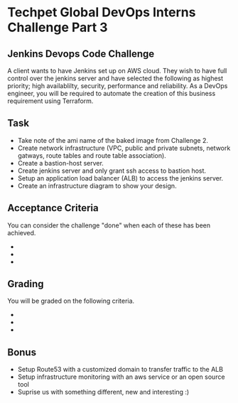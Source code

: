 # Techpet Global DevOps Interns Challenge Part 3

## Jenkins Devops Code Challenge

A client wants to have Jenkins set up on AWS cloud. They wish to have full control over the jenkins server and have selected the following as highest priority; high availablilty, security, performance and reliability. As a DevOps engineer, you will be required to automate the creation of this business requirement using Terraform.

## Task

- Take note of the ami name of the baked image from Challenge 2.
- Create network infrastructure (VPC, public and private subnets, network gatways, route tables and route table association).
- Create a bastion-host server.
- Create jenkins server and only grant ssh access to bastion host.
- Setup an application load balancer (ALB) to access the jenkins server.
- Create an infrastructure diagram to show your design.


## Acceptance Criteria

You can consider the challenge "done" when each of these has been achieved.

-
-
-

## Grading

You will be graded on the following criteria.

-
-
-

## Bonus

- Setup Route53 with a customized domain to transfer traffic to the ALB
- Setup infrastructure monitoring with an aws service or an open source tool
- Suprise us with something different, new and interesting :)
